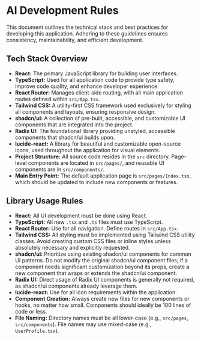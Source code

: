 # AI Development Rules

This document outlines the technical stack and best practices for developing this application. Adhering to these guidelines ensures consistency, maintainability, and efficient development.

## Tech Stack Overview

*   **React:** The primary JavaScript library for building user interfaces.
*   **TypeScript:** Used for all application code to provide type safety, improve code quality, and enhance developer experience.
*   **React Router:** Manages client-side routing, with all main application routes defined within `src/App.tsx`.
*   **Tailwind CSS:** A utility-first CSS framework used exclusively for styling all components and layouts, ensuring responsive design.
*   **shadcn/ui:** A collection of pre-built, accessible, and customizable UI components that are integrated into the project.
*   **Radix UI:** The foundational library providing unstyled, accessible components that shadcn/ui builds upon.
*   **lucide-react:** A library for beautiful and customizable open-source icons, used throughout the application for visual elements.
*   **Project Structure:** All source code resides in the `src` directory. Page-level components are located in `src/pages/`, and reusable UI components are in `src/components/`.
*   **Main Entry Point:** The default application page is `src/pages/Index.tsx`, which should be updated to include new components or features.

## Library Usage Rules

*   **React:** All UI development must be done using React.
*   **TypeScript:** All new `.tsx` and `.ts` files must use TypeScript.
*   **React Router:** Use for all navigation. Define routes in `src/App.tsx`.
*   **Tailwind CSS:** All styling must be implemented using Tailwind CSS utility classes. Avoid creating custom CSS files or inline styles unless absolutely necessary and explicitly requested.
*   **shadcn/ui:** Prioritize using existing shadcn/ui components for common UI patterns. Do not modify the original shadcn/ui component files; if a component needs significant customization beyond its props, create a new component that wraps or extends the shadcn/ui component.
*   **Radix UI:** Direct usage of Radix UI components is generally not required, as shadcn/ui components already leverage them.
*   **lucide-react:** Use for all icon requirements within the application.
*   **Component Creation:** Always create new files for new components or hooks, no matter how small. Components should ideally be 100 lines of code or less.
*   **File Naming:** Directory names must be all lower-case (e.g., `src/pages`, `src/components`). File names may use mixed-case (e.g., `UserProfile.tsx`).